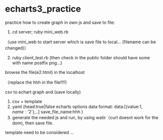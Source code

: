 # echarts3_practice

practice how to create graph in own js and save to file:

1. cd server; ruby mini_web.rb

（use mini_web to start server which is save file to local... (filename can be changed)）

2. ruby client_test.rb (then check in the public folder should have some with name postfix png...)

 browse the file(e2.html) in the localhost  

（replace the hhh in the file!!!!)




csv to echart graph and (save locally)
1. csv + template
2. yaml
   (head:true|false
   echarts options data format: data:[{value:$1,name:'$2'},..]
   save_file_name:hhh
   )
3. generate the needed js and run, by using watir（curl doesnt work for the dom), then save file.


template need to be considered ...

